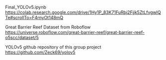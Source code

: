 Final_YOLOv5.ipynb
https://colab.research.google.com/drive/1Hy1P_83K71FuRbj2Fjjk5ZtLfvgwlQTe#scrollTo=F4rnyOt148mQ


Great Barrier Reef Dataset from Roboflow
https://universe.roboflow.com/great-barrier-reef/great-barrier-reef-o5scc/dataset/5


YOLOv5 github repository of this group project
https://github.com/Zeck69/yolov5
